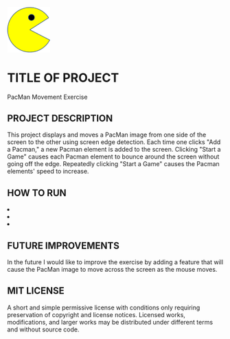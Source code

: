 <img src = "PacMan1.png" width = '100' />

<h1>TITLE OF PROJECT</h1>
<p>PacMan Movement Exercise</p>

<h2>PROJECT DESCRIPTION</h2>
<p>This project displays and moves a PacMan image from one side of the screen to the other using screen edge detection. Each time one clicks "Add a Pacman," a new Pacman element is added to the screen. Clicking "Start a Game" causes each Pacman element to bounce around the screen without going off the edge. Repeatedly clicking "Start a Game" causes the Pacman elements' speed to increase.</p>

<h2>HOW TO RUN</h2>
<u1>
<li></li>
<li></li>
<li></li>
</u1>

<h2>FUTURE IMPROVEMENTS</h2>
<p>In the future I would like to improve the exercise by adding a feature that will cause the PacMan image to move across the screen as the mouse moves.</p>

<h2>MIT LICENSE</h2>
<p>A short and simple permissive license with conditions only requiring preservation of copyright and license notices. Licensed works, modifications, and larger works may be distributed under different terms and without source code.</p>
